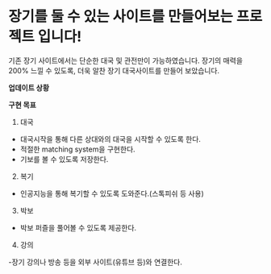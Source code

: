 # 장기를 둘 수 있는 사이트를 만들어보는 프로젝트 입니다!

기존 장기 사이트에서는 단순한 대국 및 관전만이 가능하였습니다. 장기의 매력을 200% 느낄 수 있도록, 더욱 알찬 장기 대국사이트를 만들어 보았습니다.

**업데이트 상황**

**구현 목표**

1. 대국

- 대국시작을 통해 다른 상대와의 대국을 시작할 수 있도록 한다.
- 적절한 matching system을 구현한다.
- 기보를 볼 수 있도록 저장한다.

2. 복기

- 인공지능을 통해 복기할 수 있도록 도와준다.(스톡피쉬 등 사용)

3. 박보

- 박보 퍼즐을 풀어볼 수 있도록 제공한다.

4. 강의

-장기 강의나 방송 등을 외부 사이트(유튜브 등)와 연결한다.
